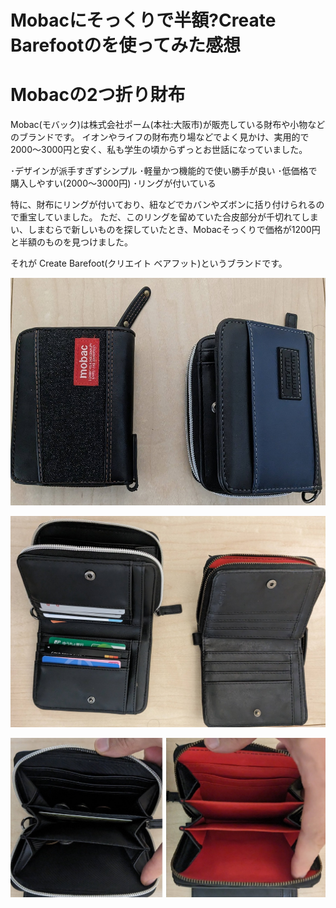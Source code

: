 # Mobacにそっくりで半額?Create Barefootのを使ってみた感想

# Mobacの2つ折り財布

Mobac(モバック)は株式会社ポーム(本社:大阪市)が販売している財布や小物などのブランドです。
イオンやライフの財布売り場などでよく見かけ、実用的で2000～3000円と安く、私も学生の頃からずっとお世話になっていました。

･デザインが派手すぎずシンプル
･軽量かつ機能的で使い勝手が良い
･低価格で購入しやすい(2000～3000円)
･リングが付いている

特に、財布にリングが付いており、紐などでカバンやズボンに括り付けられるので重宝していました。
ただ、このリングを留めていた合皮部分が千切れてしまい、しまむらで新しいものを探していたとき、Mobacそっくりで価格が1200円と半額のものを見つけました。

それが Create Barefoot(クリエイト ベアフット)というブランドです。

![比較1](./assets/mobac-create-barefoot1.jpg) 

![比較1](./assets/mobac-create-barefoot2.jpg) 

![比較1](./assets/mobac-create-barefoot3.jpg) 